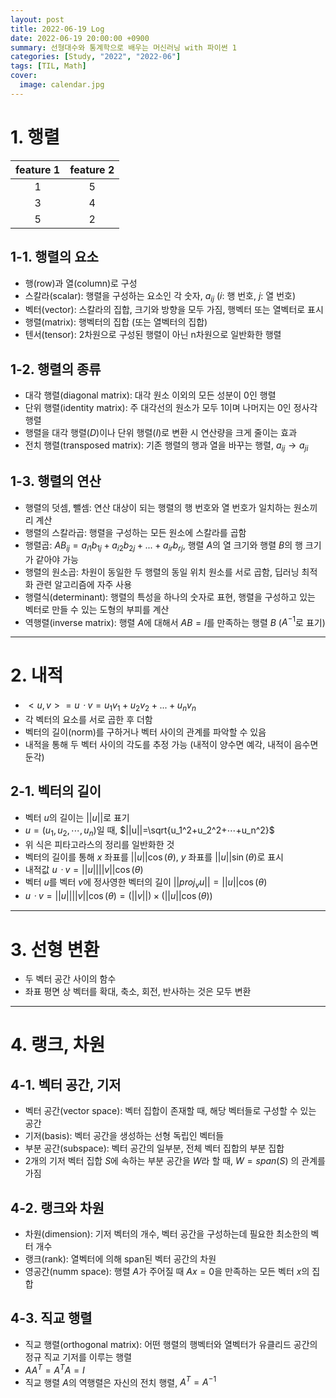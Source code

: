 ```yaml
---
layout: post
title: 2022-06-19 Log
date: 2022-06-19 20:00:00 +0900
summary: 선형대수와 통계학으로 배우는 머신러닝 with 파이썬 1
categories: [Study, "2022", "2022-06"]
tags: [TIL, Math]
cover:
  image: calendar.jpg
---
```


# 1. 행렬

|feature 1|feature 2|
|:-------:|:-------:|
|    1    |    5    |
|    3    |    4    |
|    5    |    2    |

## 1-1. 행렬의 요소
- 행(row)과 열(column)로 구성
- 스칼라(scalar): 행렬을 구성하는 요소인 각 숫자, $a_{ij}$ ($i$: 행 번호, $j$: 열 번호)
- 벡터(vector): 스칼라의 집합, 크기와 방향을 모두 가짐, 행벡터 또는 열벡터로 표시
- 행렬(matrix): 행벡터의 집합 (또는 열벡터의 집합)
- 텐서(tensor): 2차원으로 구성된 행렬이 아닌 n차원으로 일반화한 행렬

## 1-2. 행렬의 종류
- 대각 행렬(diagonal matrix): 대각 원소 이외의 모든 성분이 0인 행렬
- 단위 행렬(identity matrix): 주 대각선의 원소가 모두 1이며 나머지는 0인 정사각 행렬
- 행렬을 대각 행렬($D$)이나 단위 행렬($I$)로 변환 시 연산량을 크게 줄이는 효과
- 전치 행렬(transposed matrix): 기존 행렬의 행과 열을 바꾸는 행렬, $a_{ij} \rightarrow a_{ji}$

## 1-3. 행렬의 연산
- 행렬의 덧셈, 뺄셈: 연산 대상이 되는 행렬의 행 번호와 열 번호가 일치하는 원소끼리 계산
- 행렬의 스칼라곱: 행렬을 구성하는 모든 원소에 스칼라를 곱함
- 행렬곱: $AB_{ij}=a_{i1}b_{1j}+a_{i2}b_{2j}+...+a_{ir}b_{rj}$, 행렬 $A$의 열 크기와 행렬 $B$의 행 크기가 같아야 가능
- 행렬의 원소곱: 차원이 동일한 두 행렬의 동일 위치 원소를 서로 곱함, 딥러닝 최적화 관련 알고리즘에 자주 사용
- 행렬식(determinant): 행렬의 특성을 하나의 숫자로 표현, 행렬을 구성하고 있는 벡터로 만들 수 있는 도형의 부피를 계산
- 역행렬(inverse matrix): 행렬 $A$에 대해서 $AB=I$를 만족하는 행렬 $B$ ($A^{-1}$로 표기)

---

# 2. 내적
- $<u,v>=uㆍv=u_1v_1+u_2v_2+...+u_nv_n$
- 각 벡터의 요소를 서로 곱한 후 더함
- 벡터의 길이(norm)를 구하거나 벡터 사이의 관계를 파악할 수 있음
- 내적을 통해 두 벡터 사이의 각도를 추정 가능 (내적이 양수면 예각, 내적이 음수면 둔각)

## 2-1. 벡터의 길이
- 벡터 $u$의 길이는 $||u||$로 표기
- $u=(u_1,u_2,⋯,u_n)$일 때, $||u||=\sqrt{u_1^2+u_2^2+⋯+u_n^2}$
- 위 식은 피타고라스의 정리를 일반화한 것
- 벡터의 길이를 통해 $x$ 좌표를 $||u||\cos(\theta)$, $y$ 좌표를 $||u||\sin(\theta)$로 표시
- 내적값 $uㆍv=||u||||v||\cos(\theta)$
- 벡터 $u$를 벡터 $v$에 정사영한 벡터의 길이 $||proj_vu||=||u||\cos(\theta)$
- $uㆍv=||u||||v||\cos(\theta)=(||v||)\times(||u||\cos(\theta))$

---

# 3. 선형 변환
- 두 벡터 공간 사이의 함수
- 좌표 평면 상 벡터를 확대, 축소, 회전, 반사하는 것은 모두 변환

---

# 4. 랭크, 차원

## 4-1. 벡터 공간, 기저
- 벡터 공간(vector space): 벡터 집합이 존재할 때, 해당 벡터들로 구성할 수 있는 공간
- 기저(basis): 벡터 공간을 생성하는 선형 독립인 벡터들
- 부분 공간(subspace): 벡터 공간의 일부분, 전체 벡터 집합의 부분 집합
- 2개의 기저 벡터 집합 $S$에 속하는 부분 공간을 $W$라 할 때, $W=span(S)$ 의 관계를 가짐

## 4-2. 랭크와 차원
- 차원(dimension): 기저 벡터의 개수, 벡터 공간을 구성하는데 필요한 최소한의 벡터 개수
- 랭크(rank): 열벡터에 의해 span된 벡터 공간의 차원
- 영공간(numm space): 행렬 $A$가 주어질 때 $Ax=0$을 만족하는 모든 벡터 $x$의 집합

## 4-3. 직교 행렬
- 직교 행렬(orthogonal matrix): 어떤 행렬의 행벡터와 열벡터가 유클리드 공간의 정규 직교 기저를 이루는 행렬
- $AA^T=A^TA=I$
- 직교 행렬 $A$의 역행렬은 자신의 전치 행렬, $A^T=A^{-1}$
